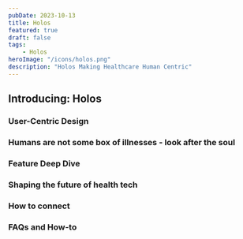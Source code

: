 ```yaml
---
pubDate: 2023-10-13
title: Holos
featured: true
draft: false
tags:
    - Holos
heroImage: "/icons/holos.png"
description: "Holos Making Healthcare Human Centric"
---
```


## Introducing: Holos

### User-Centric Design

### Humans are not some box of illnesses - look after the soul

### Feature Deep Dive

### Shaping the future of health tech 

### How to connect

### FAQs and How-to